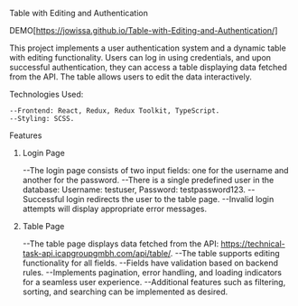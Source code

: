 Table with Editing and Authentication

DEMO[https://jowissa.github.io/Table-with-Editing-and-Authentication/]

This project implements a user authentication system and a dynamic table with editing functionality. Users can log in using credentials, and upon successful authentication, they can access a table displaying data fetched from the API. The table allows users to edit the data interactively.

Technologies Used:

    --Frontend: React, Redux, Redux Toolkit, TypeScript.
    --Styling: SCSS.

Features

1. Login Page

    --The login page consists of two input fields: one for the username and another for the password.
    --There is a single predefined user in the database: Username: testuser, Password: testpassword123.
    --Successful login redirects the user to the table page.
    --Invalid login attempts will display appropriate error messages.

2. Table Page

    --The table page displays data fetched from the API: 
      https://technical-task-api.icapgroupgmbh.com/api/table/.
    --The table supports editing functionality for all fields.
    --Fields have validation based on backend rules.
    --Implements pagination, error handling, and loading indicators for a seamless user experience.
    --Additional features such as filtering, sorting, and searching can be implemented as desired.
